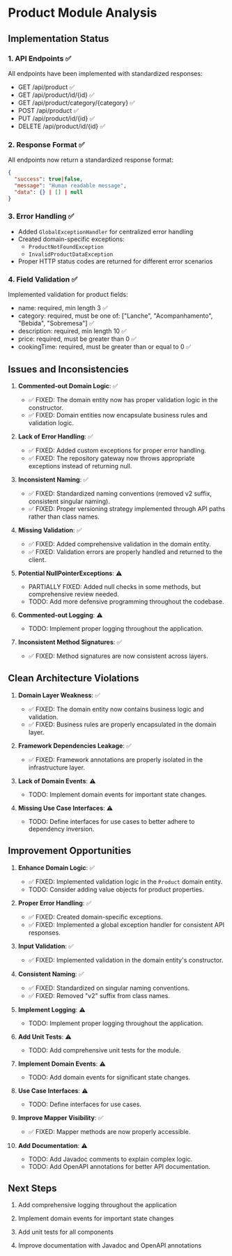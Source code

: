 # Product Module Analysis

## Implementation Status

### 1. API Endpoints ✅
All endpoints have been implemented with standardized responses:
- GET /api/product ✅
- GET /api/product/id/{id} ✅
- GET /api/product/category/{category} ✅
- POST /api/product ✅
- PUT /api/product/id/{id} ✅
- DELETE /api/product/id/{id} ✅

### 2. Response Format ✅
All endpoints now return a standardized response format:
```json
{
  "success": true|false,
  "message": "Human readable message",
  "data": {} | [] | null
}
```

### 3. Error Handling ✅
- Added `GlobalExceptionHandler` for centralized error handling
- Created domain-specific exceptions:
  - `ProductNotFoundException`
  - `InvalidProductDataException`
- Proper HTTP status codes are returned for different error scenarios

### 4. Field Validation ✅
Implemented validation for product fields:
- name: required, min length 3 ✅
- category: required, must be one of: ["Lanche", "Acompanhamento", "Bebida", "Sobremesa"] ✅
- description: required, min length 10 ✅
- price: required, must be greater than 0 ✅
- cookingTime: required, must be greater than or equal to 0 ✅

## Issues and Inconsistencies

1. **Commented-out Domain Logic**: ✅
   - ✅ FIXED: The domain entity now has proper validation logic in the constructor.
   - ✅ FIXED: Domain entities now encapsulate business rules and validation logic.

2. **Lack of Error Handling**: ✅
   - ✅ FIXED: Added custom exceptions for proper error handling.
   - ✅ FIXED: The repository gateway now throws appropriate exceptions instead of returning null.

3. **Inconsistent Naming**: ✅
   - ✅ FIXED: Standardized naming conventions (removed v2 suffix, consistent singular naming).
   - ✅ FIXED: Proper versioning strategy implemented through API paths rather than class names.

4. **Missing Validation**: ✅
   - ✅ FIXED: Added comprehensive validation in the domain entity.
   - ✅ FIXED: Validation errors are properly handled and returned to the client.

5. **Potential NullPointerExceptions**: ⚠️
   - PARTIALLY FIXED: Added null checks in some methods, but comprehensive review needed.
   - TODO: Add more defensive programming throughout the codebase.

6. **Commented-out Logging**: ⚠️
   - TODO: Implement proper logging throughout the application.

7. **Inconsistent Method Signatures**: ✅
   - ✅ FIXED: Method signatures are now consistent across layers.

## Clean Architecture Violations

1. **Domain Layer Weakness**: ✅
   - ✅ FIXED: The domain entity now contains business logic and validation.
   - ✅ FIXED: Business rules are properly encapsulated in the domain layer.

2. **Framework Dependencies Leakage**: ✅
   - ✅ FIXED: Framework annotations are properly isolated in the infrastructure layer.

3. **Lack of Domain Events**: ⚠️
   - TODO: Implement domain events for important state changes.

4. **Missing Use Case Interfaces**: ⚠️
   - TODO: Define interfaces for use cases to better adhere to dependency inversion.

## Improvement Opportunities

1. **Enhance Domain Logic**: ✅
   - ✅ FIXED: Implemented validation logic in the `Product` domain entity.
   - TODO: Consider adding value objects for product properties.

2. **Proper Error Handling**: ✅
   - ✅ FIXED: Created domain-specific exceptions.
   - ✅ FIXED: Implemented a global exception handler for consistent API responses.

3. **Input Validation**: ✅
   - ✅ FIXED: Implemented validation in the domain entity's constructor.

4. **Consistent Naming**: ✅
   - ✅ FIXED: Standardized on singular naming conventions.
   - ✅ FIXED: Removed "v2" suffix from class names.

5. **Implement Logging**: ⚠️
   - TODO: Implement proper logging throughout the application.

6. **Add Unit Tests**: ⚠️
   - TODO: Add comprehensive unit tests for the module.

7. **Implement Domain Events**: ⚠️
   - TODO: Add domain events for significant state changes.

8. **Use Case Interfaces**: ⚠️
   - TODO: Define interfaces for use cases.

9. **Improve Mapper Visibility**: ✅
   - ✅ FIXED: Mapper methods are now properly accessible.

10. **Add Documentation**: ⚠️
    - TODO: Add Javadoc comments to explain complex logic.
    - TODO: Add OpenAPI annotations for better API documentation.

## Next Steps

1. Add comprehensive logging throughout the application

2. Implement domain events for important state changes

3. Add unit tests for all components

4. Improve documentation with Javadoc and OpenAPI annotations
